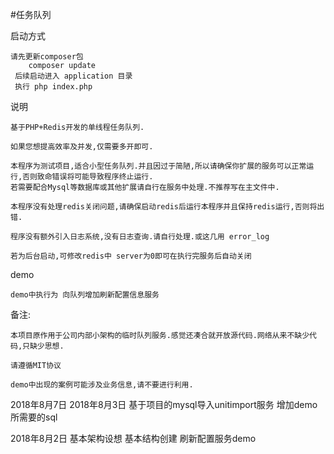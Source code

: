 #任务队列
>

启动方式

    请先更新composer包
        composer update
     后续启动进入 application 目录 
     执行 php index.php

说明
    
    基于PHP+Redis开发的单线程任务队列.
    
    如果您想提高效率及并发,仅需要多开即可.
    
    本程序为测试项目,适合小型任务队列.并且因过于简陋,所以请确保你扩展的服务可以正常运行,否则致命错误将可能导致程序终止运行.
    若需要配合Mysql等数据库或其他扩展请自行在服务中处理.不推荐写在主文件中.
    
    本程序没有处理redis关闭问题,请确保启动redis后运行本程序并且保持redis运行,否则将出错.
    
    程序没有额外引入日志系统,没有日志查询.请自行处理.或这几用 error_log
    
    若为后台启动,可修改redis中 server为0即可在执行完服务后自动关闭
    
demo

    demo中执行为 向队列增加刷新配置信息服务 
    
备注:

    本项目原作用于公司内部小架构的临时队列服务.感觉还凑合就开放源代码.网络从来不缺少代码,只缺少思想.
    
    请遵循MIT协议
    
    demo中出现的案例可能涉及业务信息,请不要进行利用.
  
  2018年8月7日
2018年8月3日
基于项目的mysql导入unitimport服务
增加demo所需要的sql

2018年8月2日
基本架构设想
基本结构创建
刷新配置服务demo
